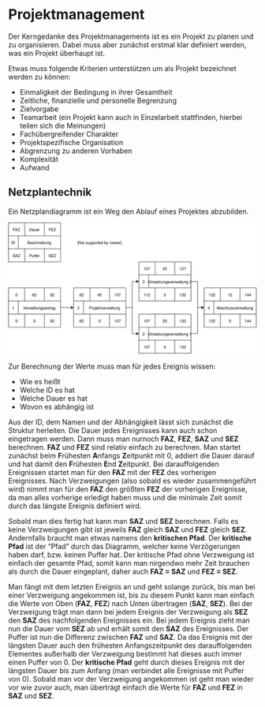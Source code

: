 # Projektmanagement

Der Kerngedanke des Projektmanagements ist es ein Projekt zu planen und zu organisieren. Dabei muss aber zunächst erstmal klar definiert werden, was ein Projekt überhaupt ist.

Etwas muss folgende Kriterien unterstützen um als Projekt bezeichnet werden zu können:

- Einmaligkeit der Bedingung in ihrer Gesamtheit
- Zeitliche, finanzielle und personelle Begrenzung
- Zielvorgabe
- Teamarbeit (ein Projekt kann auch in Einzelarbeit stattfinden, hierbei teilen sich die Meinungen)
- Fachübergreifender Charakter
- Projektspezifische Organisation
- Abgrenzung zu anderen Vorhaben
- Komplexität
- Aufwand

## Netzplantechnik

Ein Netzplandiagramm ist ein Weg den Ablauf eines Projektes abzubilden.

![Netzplantechnik](../assets/LTI-diagrams-Netzplan.svg)

Zur Berechnung der Werte muss man für jedes Ereignis wissen:

- Wie es heißt
- Welche ID es hat
- Welche Dauer es hat
- Wovon es abhängig ist

Aus der ID, dem Namen und der Abhängigkeit lässt sich zunächst die Struktur herleiten. Die Dauer jedes Ereignisses kann auch schon eingetragen werden. Dann muss man nurnoch **FAZ**, **FEZ**, **SAZ** und **SEZ** berechnen. **FAZ** und **FEZ** sind relativ einfach zu berechnen. Man startet zunächst beim **F**rühesten **A**nfangs **Z**eitpunkt mit $0$, addiert die Dauer darauf und hat damit den **F**rühesten **E**nd **Z**eitpunkt. Bei darauffolgenden Ereignissen startet man für den **FAZ** mit der **FEZ** des vorherigen Ereignisses. Nach Verzweigungen (also sobald es wieder zusammengeführt wird) nimmt man für den **FAZ** den größten **FEZ** der vorherigen Ereignisse, da man alles vorherige erledigt haben muss und die minimale Zeit somit durch das längste Ereignis definiert wird. 

Sobald man dies fertig hat kann man **SAZ** und **SEZ** berechnen. Falls es keine Verzweigungen gibt ist jeweils **FAZ** gleich **SAZ** und **FEZ** gleich **SEZ**. Andernfalls braucht man etwas namens den **kritischen Pfad**. Der **kritische Pfad** ist der “Pfad” durch das Diagramm, welcher keine Verzögerungen haben darf, bzw. keinen Puffer hat. Der kritische Pfad ohne Verzweigung ist einfach der gesamte Pfad, somit kann man nirgendwo mehr Zeit brauchen als durch die Dauer eingeplant, daher auch **FAZ = SAZ** und **FEZ = SEZ**.

Man fängt mit dem letzten Ereignis an und geht solange zurück, bis man bei einer Verzweigung angekommen ist, bis zu diesem Punkt kann man einfach die Werte von Oben (**FAZ**, **FEZ**) nach Unten übertragen (**SAZ**, **SEZ**). Bei der Verzweigung trägt man dann bei jedem Ereignis der Verzweigung als **SEZ** den **SAZ** des nachfolgenden Ereignisses ein. Bei jedem Ereignis zieht man nun die Dauer vom **SEZ** ab und erhält somit den **SAZ** des Ereignisses. Der Puffer ist nun die Differenz zwischen **FAZ** und **SAZ**. Da das Ereignis mit der längsten Dauer auch den frühesten Anfangszeitpunkt des darauffolgenden Elementes außerhalb der Verzweigung bestimmt hat dieses auch immer einen Puffer von $0$. Der **kritische Pfad** geht durch dieses Ereignis mit der längsten Dauer bis zum Anfang (man verbindet alle Ereignisse mit Puffer von $0$). Sobald man vor der Verzweigung angekommen ist geht man wieder vor wie zuvor auch, man überträgt einfach die Werte für **FAZ** und **FEZ** in **SAZ** und **SEZ**.